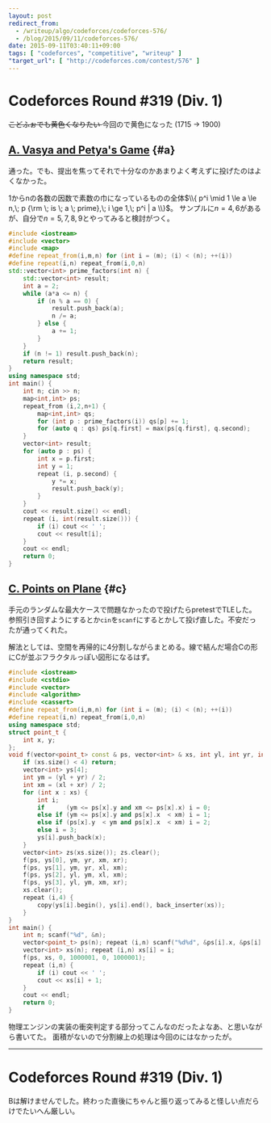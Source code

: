 ```yaml
---
layout: post
redirect_from:
  - /writeup/algo/codeforces/codeforces-576/
  - /blog/2015/09/11/codeforces-576/
date: 2015-09-11T03:40:11+09:00
tags: [ "codeforces", "competitive", "writeup" ]
"target_url": [ "http://codeforces.com/contest/576" ]
---
```


# Codeforces Round #319 (Div. 1)

<del> こどふぉでも黄色くなりたい </del> 今回ので黄色になった (1715 -> 1900)

<!-- more -->

## [A. Vasya and Petya's Game](http://codeforces.com/contest/576/problem/A) {#a}

通った。でも、提出を焦ってそれで十分なのかあまりよく考えずに投げたのはよくなかった。

1からnの各数の因数で素数の巾になっているものの全体$\\{ p^i \mid 1 \le a \le n,\; p {\rm \; is \; a \; prime},\; i \ge 1,\; p^i | a \\}$。
サンプルに$n = 4,6$があるが、自分で$n = 5,7,8,9$とやってみると検討がつく。

``` c++
#include <iostream>
#include <vector>
#include <map>
#define repeat_from(i,m,n) for (int i = (m); (i) < (n); ++(i))
#define repeat(i,n) repeat_from(i,0,n)
std::vector<int> prime_factors(int n) {
    std::vector<int> result;
    int a = 2;
    while (a*a <= n) {
        if (n % a == 0) {
            result.push_back(a);
            n /= a;
        } else {
            a += 1;
        }
    }
    if (n != 1) result.push_back(n);
    return result;
}
using namespace std;
int main() {
    int n; cin >> n;
    map<int,int> ps;
    repeat_from (i,2,n+1) {
        map<int,int> qs;
        for (int p : prime_factors(i)) qs[p] += 1;
        for (auto q : qs) ps[q.first] = max(ps[q.first], q.second);
    }
    vector<int> result;
    for (auto p : ps) {
        int x = p.first;
        int y = 1;
        repeat (i, p.second) {
            y *= x;
            result.push_back(y);
        }
    }
    cout << result.size() << endl;
    repeat (i, int(result.size())) {
        if (i) cout << ' ';
        cout << result[i];
    }
    cout << endl;
    return 0;
}
```

## [C. Points on Plane](http://codeforces.com/contest/576/problem/C) {#c}

手元のランダムな最大ケースで問題なかったので投げたらpretestでTLEした。参照引き回すようにするとか`cin`を`scanf`にするとかして投げ直した。不安だったが通ってくれた。

解法としては、空間を再帰的に4分割しながらまとめる。線で結んだ場合Cの形にCが並ぶフラクタルっぽい図形になるはず。

``` c++
#include <iostream>
#include <cstdio>
#include <vector>
#include <algorithm>
#include <cassert>
#define repeat_from(i,m,n) for (int i = (m); (i) < (n); ++(i))
#define repeat(i,n) repeat_from(i,0,n)
using namespace std;
struct point_t {
    int x, y;
};
void f(vector<point_t> const & ps, vector<int> & xs, int yl, int yr, int xl, int xr) {
    if (xs.size() < 4) return;
    vector<int> ys[4];
    int ym = (yl + yr) / 2;
    int xm = (xl + xr) / 2;
    for (int x : xs) {
        int i;
        if      (ym <= ps[x].y and xm <= ps[x].x) i = 0;
        else if (ym <= ps[x].y and ps[x].x  < xm) i = 1;
        else if (ps[x].y  < ym and ps[x].x  < xm) i = 2;
        else i = 3;
        ys[i].push_back(x);
    }
    vector<int> zs(xs.size()); zs.clear();
    f(ps, ys[0], ym, yr, xm, xr);
    f(ps, ys[1], ym, yr, xl, xm);
    f(ps, ys[2], yl, ym, xl, xm);
    f(ps, ys[3], yl, ym, xm, xr);
    xs.clear();
    repeat (i,4) {
        copy(ys[i].begin(), ys[i].end(), back_inserter(xs));
    }
}
int main() {
    int n; scanf("%d", &n);
    vector<point_t> ps(n); repeat (i,n) scanf("%d%d", &ps[i].x, &ps[i].y);
    vector<int> xs(n); repeat (i,n) xs[i] = i;
    f(ps, xs, 0, 1000001, 0, 1000001);
    repeat (i,n) {
        if (i) cout << ' ';
        cout << xs[i] + 1;
    }
    cout << endl;
    return 0;
}
```

物理エンジンの実装の衝突判定する部分ってこんなのだったよなあ、と思いながら書いてた。
面積がないので分割線上の処理は今回のにはなかったが。

---

# Codeforces Round #319 (Div. 1)

Bは解けませんでした。終わった直後にちゃんと振り返ってみると怪しい点だらけでたいへん厳しい。
